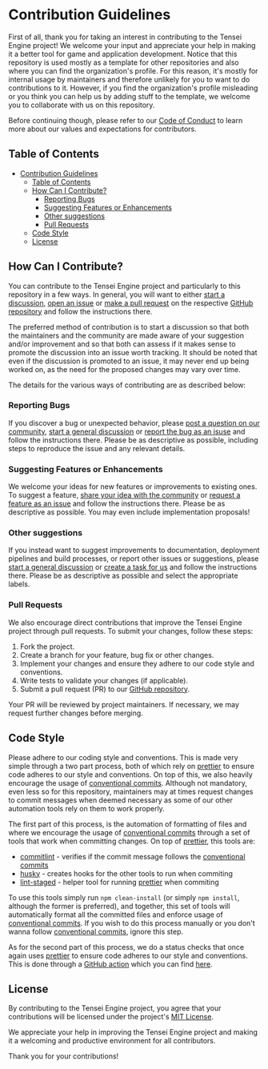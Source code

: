# Contribution Guidelines

First of all, thank you for taking an interest in contributing to the Tensei Engine project! We welcome your input and appreciate your help in making it a better tool for game and application development.
Notice that this repository is used mostly as a template for other repositories and also where you can find the organization's profile. For this reason, it's mostly for internal usage by maintainers
and therefore unlikely for you to want to do contributions to it. However, if you find the organization's profile misleading or you think you can help us by adding stuff to the template, we welcome you to collaborate with us on this repository.

Before continuing though, please refer to our [Code of Conduct](./CODE_OF_CONDUCT.md) to learn more about our values and expectations for contributors.

## Table of Contents

- [Contribution Guidelines](#contribution-guidelines)
  - [Table of Contents](#table-of-contents)
  - [How Can I Contribute?](#how-can-i-contribute)
    - [Reporting Bugs](#reporting-bugs)
    - [Suggesting Features or Enhancements](#suggesting-features-or-enhancements)
    - [Other suggestions](#other-suggestions)
    - [Pull Requests](#pull-requests)
  - [Code Style](#code-style)
  - [License](#license)

## How Can I Contribute?

You can contribute to the Tensei Engine project and particularly to this repository in a few ways. In general, you will want to either [start a discussion](https://github.com/tensei-engine/.github/discussions), [open an issue](https://github.com/tensei-engine/.github/issues) or [make a pull request](https://github.com/tensei-engine/.github/pulls) on the respective [GitHub repository](https://github.com/tensei-engine/.github) and follow the instructions there.

The preferred method of contribution is to start a discussion so that both the maintainers and the community are made aware of your suggestion and/or improvement and so that both can assess if it makes sense to promote the discussion into an issue worth tracking. It should be noted that even if the discussion is promoted to an issue, it may never end up being worked on, as the need for the proposed changes may vary over time.

The details for the various ways of contributing are as described below:

### Reporting Bugs

If you discover a bug or unexpected behavior, please [post a question on our community](https://github.com/tensei-engine/.github/discussions/new?category=q-a), [start a general discussion](https://github.com/tensei-engine/.github/discussions/new?category=general) or [report the bug as an isuse](https://github.com/tensei-engine/.github/issues/new?template=bug_report.yml) and follow the instructions there.
Please be as descriptive as possible, including steps to reproduce the issue and any relevant details.

### Suggesting Features or Enhancements

We welcome your ideas for new features or improvements to existing ones. To suggest a feature, [share your idea with the community](https://github.com/tensei-engine/.github/discussions/new?category=idea) or [request a feature as an issue](https://github.com/tensei-engine/.github/issues/new?template=feature_request.yml) and follow the instructions there. Please be as descriptive as possible. You may even include implementation proposals!

### Other suggestions

If you instead want to suggest improvements to documentation, deployment pipelines and build processes, or report other issues or suggestions, please [start a general discussion](https://github.com/tensei-engine/.github/discussions/new?category=general) or [create a task for us](https://github.com/tensei-engine/.github/issues/new?template=create_task.yml) and follow the instructions there. Please be as descriptive as possible and select the appropriate labels.

### Pull Requests

We also encourage direct contributions that improve the Tensei Engine project through pull requests. To submit your changes, follow these steps:

1. Fork the project.
2. Create a branch for your feature, bug fix or other changes.
3. Implement your changes and ensure they adhere to our code style and conventions.
4. Write tests to validate your changes (if applicable).
5. Submit a pull request (PR) to our [GitHub repository](https://github.com/tensei-engine/.github).

Your PR will be reviewed by project maintainers. If necessary, we may request further changes before merging.

## Code Style

Please adhere to our coding style and conventions. This is made very simple through a two part process, both of which rely on [prettier](https://prettier.io/) to ensure code adheres to our style and conventions. On top of this, we also heavily encourage the usage of [conventional commits](https://www.conventionalcommits.org/en/v1.0.0/). Although not mandatory, even less so for this repository, maintainers may at times request changes to commit messages when deemed necessary as some of our other automation tools rely on them to work properly.

The first part of this process, is the automation of formatting of files and where we encourage the usage of [conventional commits](https://www.conventionalcommits.org/en/v1.0.0/) through a set of tools that work when committing changes. On top of [prettier](https://prettier.io/), this tools are:

- [commitlint](https://commitlint.js.org/#/) - verifies if the commit message follows the [conventional commits](https://www.conventionalcommits.org/en/v1.0.0/)
- [husky](https://typicode.github.io/husky/) - creates hooks for the other tools to run when commiting
- [lint-staged](https://github.com/lint-staged/lint-staged) - helper tool for running [prettier](https://prettier.io/) when commiting

To use this tools simply run `npm clean-install` (or simply `npm install`, although the former is preferred), and together, this set of tools will automatically format all the committed files and enforce usage of [conventional commits](https://www.conventionalcommits.org/en/v1.0.0/). If you wish to do this process manually or you don't wanna follow [conventional commits](https://www.conventionalcommits.org/en/v1.0.0/), ignore this step.

As for the second part of this process, we do a status checks that once again uses [prettier](https://prettier.io/) to ensure code adheres to our style and conventions. This is done through a [GitHub action](https://docs.github.com/en/actions) which you can find [here](./.github/workflows/validate.yml).

## License

By contributing to the Tensei Engine project, you agree that your contributions will be licensed under the project's [MIT License](https://github.com/tensei-engine/.github/blob/main/LICENSE).

We appreciate your help in improving the Tensei Engine project and making it a welcoming and productive environment for all contributors.

Thank you for your contributions!

